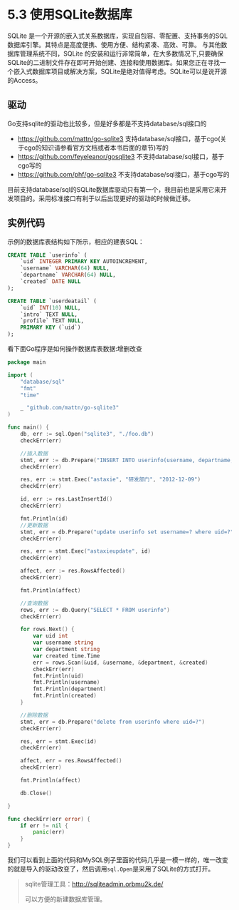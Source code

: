 # 5.3 使用SQLite数据库

SQLite 是一个开源的嵌入式关系数据库，实现自包容、零配置、支持事务的SQL数据库引擎。其特点是高度便携、使用方便、结构紧凑、高效、可靠。 与其他数据库管理系统不同，SQLite 的安装和运行非常简单，在大多数情况下,只要确保SQLite的二进制文件存在即可开始创建、连接和使用数据库。如果您正在寻找一个嵌入式数据库项目或解决方案，SQLite是绝对值得考虑。SQLite可以是说开源的Access。

## 驱动

Go支持sqlite的驱动也比较多，但是好多都是不支持database/sql接口的

- https://github.com/mattn/go-sqlite3 支持database/sql接口，基于cgo(关于cgo的知识请参看官方文档或者本书后面的章节)写的
- https://github.com/feyeleanor/gosqlite3 不支持database/sql接口，基于cgo写的
- https://github.com/phf/go-sqlite3 不支持database/sql接口，基于cgo写的

目前支持database/sql的SQLite数据库驱动只有第一个，我目前也是采用它来开发项目的。采用标准接口有利于以后出现更好的驱动的时候做迁移。

## 实例代码

示例的数据库表结构如下所示，相应的建表SQL：

```sql
CREATE TABLE `userinfo` (
    `uid` INTEGER PRIMARY KEY AUTOINCREMENT,
    `username` VARCHAR(64) NULL,
    `departname` VARCHAR(64) NULL,
    `created` DATE NULL
);

CREATE TABLE `userdeatail` (
    `uid` INT(10) NULL,
    `intro` TEXT NULL,
    `profile` TEXT NULL,
    PRIMARY KEY (`uid`)
);
```

看下面Go程序是如何操作数据库表数据:增删改查

```Go
package main

import (
    "database/sql"
    "fmt"
    "time"

    _ "github.com/mattn/go-sqlite3"
)

func main() {
    db, err := sql.Open("sqlite3", "./foo.db")
    checkErr(err)

    //插入数据
    stmt, err := db.Prepare("INSERT INTO userinfo(username, departname, created) values(?,?,?)")
    checkErr(err)

    res, err := stmt.Exec("astaxie", "研发部门", "2012-12-09")
    checkErr(err)

    id, err := res.LastInsertId()
    checkErr(err)

    fmt.Println(id)
    //更新数据
    stmt, err = db.Prepare("update userinfo set username=? where uid=?")
    checkErr(err)

    res, err = stmt.Exec("astaxieupdate", id)
    checkErr(err)

    affect, err := res.RowsAffected()
    checkErr(err)

    fmt.Println(affect)

    //查询数据
    rows, err := db.Query("SELECT * FROM userinfo")
    checkErr(err)

    for rows.Next() {
        var uid int
        var username string
        var department string
        var created time.Time
        err = rows.Scan(&uid, &username, &department, &created)
        checkErr(err)
        fmt.Println(uid)
        fmt.Println(username)
        fmt.Println(department)
        fmt.Println(created)
    }

    //删除数据
    stmt, err = db.Prepare("delete from userinfo where uid=?")
    checkErr(err)

    res, err = stmt.Exec(id)
    checkErr(err)

    affect, err = res.RowsAffected()
    checkErr(err)

    fmt.Println(affect)

    db.Close()

}

func checkErr(err error) {
    if err != nil {
        panic(err)
    }
}
```

我们可以看到上面的代码和MySQL例子里面的代码几乎是一模一样的，唯一改变的就是导入的驱动改变了，然后调用`sql.Open`是采用了SQLite的方式打开。

> sqlite管理工具：http://sqliteadmin.orbmu2k.de/
>
> 可以方便的新建数据库管理。